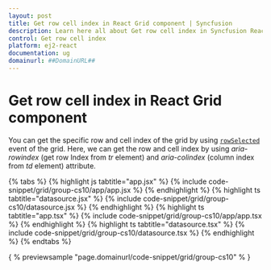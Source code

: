 ```yaml
---
layout: post
title: Get row cell index in React Grid component | Syncfusion
description: Learn here all about Get row cell index in Syncfusion React Grid component of Syncfusion Essential JS 2 and more.
control: Get row cell index 
platform: ej2-react
documentation: ug
domainurl: ##DomainURL##
---
```


# Get row cell index in React Grid component

You can get the specific row and cell index of the grid by using [`rowSelected`](https://ej2.syncfusion.com/angular/documentation/api/grid/#rowselected) event of the grid. Here, we can get the row and cell index by using *aria-rowindex* (get row Index from *tr* element) and *aria-colindex* (column index from *td* element) attribute.

 {% tabs %}
{% highlight js tabtitle="app.jsx" %}
{% include code-snippet/grid/group-cs10/app/app.jsx %}
{% endhighlight %}
{% highlight ts tabtitle="datasource.jsx" %}
{% include code-snippet/grid/group-cs10/datasource.jsx %}
{% endhighlight %}
{% highlight ts tabtitle="app.tsx" %}
{% include code-snippet/grid/group-cs10/app/app.tsx %}
{% endhighlight %}
{% highlight ts tabtitle="datasource.tsx" %}
{% include code-snippet/grid/group-cs10/datasource.tsx %}
{% endhighlight %}
{% endtabs %}

{ % previewsample "page.domainurl/code-snippet/grid/group-cs10" % }